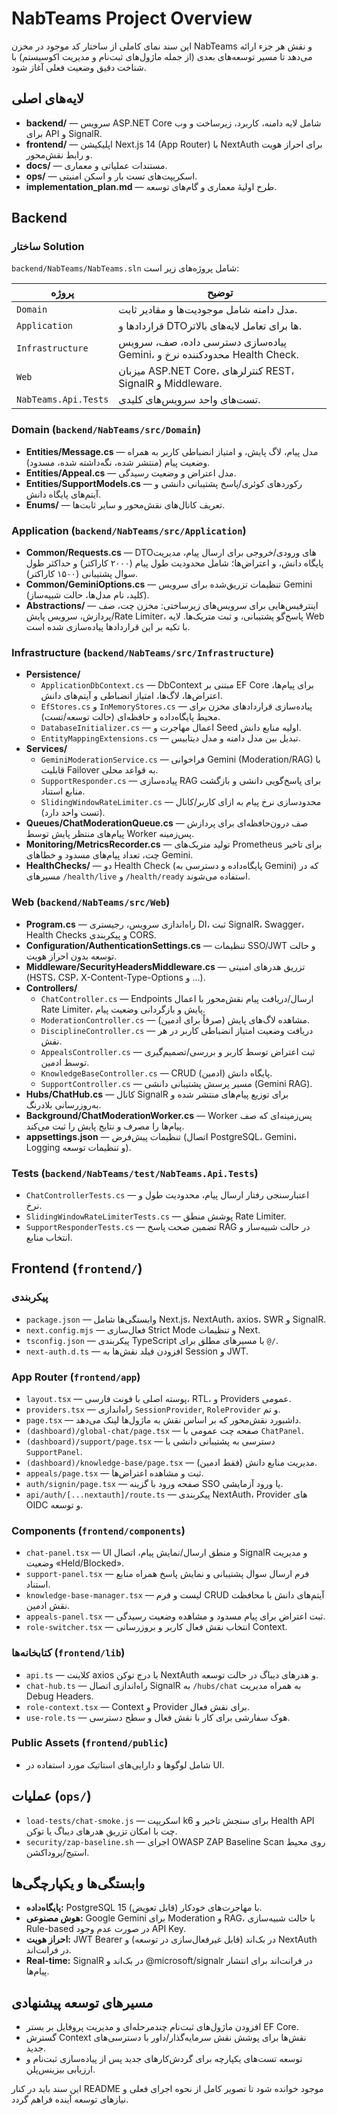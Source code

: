 # NabTeams Project Overview

این سند نمای کاملی از ساختار کد موجود در مخزن NabTeams و نقش هر جزء ارائه می‌دهد تا مسیر توسعه‌های بعدی (از جمله ماژول‌های ثبت‌نام و مدیریت اکوسیستم) با شناخت دقیق وضعیت فعلی آغاز شود.

## لایه‌های اصلی

- **backend/** — سرویس ASP.NET Core شامل لایه دامنه، کاربرد، زیرساخت و وب برای API و SignalR.
- **frontend/** — اپلیکیشن Next.js 14 (App Router) با NextAuth برای احراز هویت و رابط نقش‌محور.
- **docs/** — مستندات عملیاتی و معماری.
- **ops/** — اسکریپت‌های تست بار و اسکن امنیتی.
- **implementation_plan.md** — طرح اولیهٔ معماری و گام‌های توسعه.

## Backend

### ساختار Solution

`backend/NabTeams/NabTeams.sln` شامل پروژه‌های زیر است:

| پروژه | توضیح |
| --- | --- |
| `Domain` | مدل دامنه شامل موجودیت‌ها و مقادیر ثابت. |
| `Application` | قراردادها و DTOها برای تعامل لایه‌های بالاتر. |
| `Infrastructure` | پیاده‌سازی دسترسی داده، صف، سرویس Gemini، محدودکننده نرخ و Health Check. |
| `Web` | میزبان ASP.NET Core، کنترلرهای REST، SignalR و Middleware. |
| `NabTeams.Api.Tests` | تست‌های واحد سرویس‌های کلیدی. |

### Domain (`backend/NabTeams/src/Domain`)

- **Entities/Message.cs** — مدل پیام، لاگ پایش، و امتیاز انضباطی کاربر به همراه وضعیت پیام (منتشر شده، نگه‌داشته شده، مسدود). 
- **Entities/Appeal.cs** — مدل اعتراض و وضعیت رسیدگی. 
- **Entities/SupportModels.cs** — رکوردهای کوئری/پاسخ پشتیبانی دانشی و آیتم‌های پایگاه دانش. 
- **Enums/** — تعریف کانال‌های نقش‌محور و سایر ثابت‌ها.

### Application (`backend/NabTeams/src/Application`)

- **Common/Requests.cs** — DTOهای ورودی/خروجی برای ارسال پیام، مدیریت پایگاه دانش، و اعتراض‌ها؛ شامل محدودیت طول پیام (۲۰۰۰ کاراکتر) و حداکثر طول سوال پشتیبانی (۱۵۰۰ کاراکتر).
- **Common/GeminiOptions.cs** — تنظیمات تزریق‌شده برای سرویس Gemini (کلید، نام مدل‌ها، حالت شبیه‌ساز).
- **Abstractions/** — اینترفیس‌هایی برای سرویس‌های زیرساختی: مخزن چت، صف پردازش، سرویس پایش/Rate Limiter، پاسخ‌گو پشتیبانی، و ثبت متریک‌ها. لایه Web با تکیه بر این قراردادها پیاده‌سازی شده است.

### Infrastructure (`backend/NabTeams/src/Infrastructure`)

- **Persistence/**
  - `ApplicationDbContext.cs` — DbContext مبتنی بر EF Core برای پیام‌ها، اعتراض‌ها، لاگ‌ها، امتیاز انضباطی و آیتم‌های دانش.
  - `EfStores.cs` و `InMemoryStores.cs` — پیاده‌سازی قراردادهای مخزن برای محیط پایگاه‌داده و حافظه‌ای (حالت توسعه/تست).
  - `DatabaseInitializer.cs` — اعمال مهاجرت و Seed اولیه منابع دانش.
  - `EntityMappingExtensions.cs` — تبدیل بین مدل دامنه و مدل دیتابیس.
- **Services/**
  - `GeminiModerationService.cs` — فراخوانی Gemini (Moderation/RAG) با قابلیت Failover به قواعد محلی.
  - `SupportResponder.cs` — پیاده‌سازی RAG برای پاسخ‌گویی دانشی و بازگشت منابع استناد.
  - `SlidingWindowRateLimiter.cs` — محدودسازی نرخ پیام به ازای کاربر/کانال (تست واحد دارد).
- **Queues/ChatModerationQueue.cs** — صف درون‌حافظه‌ای برای پردازش پیام‌های منتظر پایش توسط Worker پس‌زمینه.
- **Monitoring/MetricsRecorder.cs** — تولید متریک‌های Prometheus برای تاخیر چت، تعداد پیام‌های مسدود و خطاهای Gemini.
- **HealthChecks/** — دو Health Check (پایگاه‌داده و دسترسی به Gemini) که در مسیرهای `/health/live` و `/health/ready` استفاده می‌شوند.

### Web (`backend/NabTeams/src/Web`)

- **Program.cs** — راه‌اندازی سرویس، رجیستری DI، ثبت SignalR، Swagger، Health Checks و پیکربندی CORS.
- **Configuration/AuthenticationSettings.cs** — تنظیمات SSO/JWT و حالت توسعه بدون احراز هویت.
- **Middleware/SecurityHeadersMiddleware.cs** — تزریق هدرهای امنیتی (HSTS، CSP، X-Content-Type-Options و ...).
- **Controllers/**
  - `ChatController.cs` — Endpoints ارسال/دریافت پیام نقش‌محور با اعمال Rate Limiter، پایش و بازگردانی وضعیت پیام.
  - `ModerationController.cs` — مشاهده لاگ‌های پایش (صرفاً برای ادمین).
  - `DisciplineController.cs` — دریافت وضعیت امتیاز انضباطی کاربر در هر نقش.
  - `AppealsController.cs` — ثبت اعتراض توسط کاربر و بررسی/تصمیم‌گیری توسط ادمین.
  - `KnowledgeBaseController.cs` — CRUD پایگاه دانش (ادمین).
  - `SupportController.cs` — مسیر پرسش پشتیبانی دانشی (Gemini RAG).
- **Hubs/ChatHub.cs** — کانال SignalR برای توزیع پیام‌های منتشر شده و به‌روزرسانی بلادرنگ.
- **Background/ChatModerationWorker.cs** — Worker پس‌زمینه‌ای که صف پیام‌ها را مصرف و نتایج پایش را ثبت می‌کند.
- **appsettings.json** — تنظیمات پیش‌فرض (اتصال PostgreSQL، Gemini، Logging و تنظیمات توسعه).

### Tests (`backend/NabTeams/test/NabTeams.Api.Tests`)

- `ChatControllerTests.cs` — اعتبارسنجی رفتار ارسال پیام، محدودیت طول و نرخ.
- `SlidingWindowRateLimiterTests.cs` — پوشش منطق Rate Limiter.
- `SupportResponderTests.cs` — تضمین صحت پاسخ RAG در حالت شبیه‌ساز و انتخاب منابع.

## Frontend (`frontend/`)

### پیکربندی

- `package.json` — وابستگی‌ها شامل Next.js، NextAuth، axios، SWR و SignalR.
- `next.config.mjs` — فعال‌سازی Strict Mode و تنظیمات Next.
- `tsconfig.json` — پیکربندی TypeScript با مسیرهای مطلق برای `@/`.
- `next-auth.d.ts` — افزودن فیلد نقش‌ها به Session و JWT.

### App Router (`frontend/app`)

- `layout.tsx` — پوسته اصلی با فونت فارسی، RTL، و Providers عمومی.
- `providers.tsx` — راه‌اندازی `SessionProvider`, `RoleProvider` و تم.
- `page.tsx` — داشبورد نقش‌محور که بر اساس نقش به ماژول‌ها لینک می‌دهد.
- `(dashboard)/global-chat/page.tsx` — صفحه چت عمومی با `ChatPanel`.
- `(dashboard)/support/page.tsx` — دسترسی به پشتیبانی دانشی با `SupportPanel`.
- `(dashboard)/knowledge-base/page.tsx` — مدیریت منابع دانش (فقط ادمین).
- `appeals/page.tsx` — ثبت و مشاهده اعتراض‌ها.
- `auth/signin/page.tsx` — صفحه ورود با گزینه SSO یا ورود آزمایشی.
- `api/auth/[...nextauth]/route.ts` — پیکربندی NextAuth، Provider های OIDC و توسعه.

### Components (`frontend/components`)

- `chat-panel.tsx` — UI و منطق ارسال/نمایش پیام، اتصال SignalR و مدیریت وضعیت «Held/Blocked».
- `support-panel.tsx` — فرم ارسال سوال پشتیبانی و نمایش پاسخ همراه منابع استناد.
- `knowledge-base-manager.tsx` — لیست و فرم CRUD آیتم‌های دانش با محافظت نقش ادمین.
- `appeals-panel.tsx` — ثبت اعتراض برای پیام مسدود و مشاهده وضعیت رسیدگی.
- `role-switcher.tsx` — انتخاب نقش فعال کاربر و بروزرسانی Context.

### کتابخانه‌ها (`frontend/lib`)

- `api.ts` — کلاینت axios با درج توکن NextAuth و هدرهای دیباگ در حالت توسعه.
- `chat-hub.ts` — راه‌اندازی اتصال SignalR به `/hubs/chat` به همراه مدیریت Debug Headers.
- `role-context.tsx` — Context و Provider برای نقش فعال.
- `use-role.ts` — هوک سفارشی برای کار با نقش فعال و سطح دسترسی.

### Public Assets (`frontend/public`)

- شامل لوگوها و دارایی‌های استاتیک مورد استفاده در UI.

## عملیات (`ops/`)

- `load-tests/chat-smoke.js` — اسکریپت k6 برای سنجش تاخیر و Health API چت با امکان تزریق هدرهای دیباگ یا توکن.
- `security/zap-baseline.sh` — اجرای OWASP ZAP Baseline Scan روی محیط استیج/پروداکشن.

## وابستگی‌ها و یکپارچگی‌ها

- **پایگاه‌داده:** PostgreSQL 15 (قابل تعویض) با مهاجرت‌های خودکار.
- **هوش مصنوعی:** Google Gemini برای Moderation و RAG، با حالت شبیه‌سازی Rule-based در صورت عدم وجود API Key.
- **احراز هویت:** JWT Bearer در بک‌اند (قابل غیرفعال‌سازی در توسعه) و NextAuth در فرانت‌اند.
- **Real-time:** SignalR در بک‌اند و @microsoft/signalr در فرانت‌اند برای انتشار پیام‌ها.

## مسیرهای توسعه پیشنهادی

- افزودن ماژول‌های ثبت‌نام چندمرحله‌ای و مدیریت پروفایل بر بستر EF Core.
- گسترش Context نقش‌ها برای پوشش نقش سرمایه‌گذار/داور با دسترسی‌های جدید.
- توسعه تست‌های یکپارچه برای گردش‌کارهای جدید پس از پیاده‌سازی ثبت‌نام و ارزیابی بیزینس‌پلن.

این سند باید در کنار README موجود خوانده شود تا تصویر کامل از نحوه اجرای فعلی و نیازهای توسعه آینده فراهم گردد.
